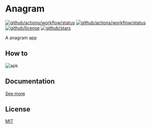 # Anagram

[![github/actions/workflow/status](https://img.shields.io/github/actions/workflow/status/brtmvdl/anagram/docker-push.yml?label=docker)](https://img.shields.io/github/actions/workflow/status/brtmvdl/anagram/docker-push.yml) [![github/actions/workflow/status](https://img.shields.io/github/actions/workflow/status/brtmvdl/anagram/docker-push.yml?label=artifacts)](https://img.shields.io/github/actions/workflow/status/brtmvdl/anagram/github-release.yml) [![github/license](https://img.shields.io/github/license/brtmvdl/anagram)](https://img.shields.io/github/license/brtmvdl/anagram) [![github/stars](https://img.shields.io/github/stars/brtmvdl/anagram?style=social)](https://img.shields.io/github/stars/brtmvdl/antify?style=social)

A anagram app

## How to

<img src="https://api.qrserver.com/v1/create-qr-code/?size=400x400&margin=0&data=https://github.com/brtmvdl/anagram/releases/download/latest/app-debug.apk" alt="apk" />

## Documentation

[See more](./docs/how-to.md)

## License

[MIT](./LICENSE)
